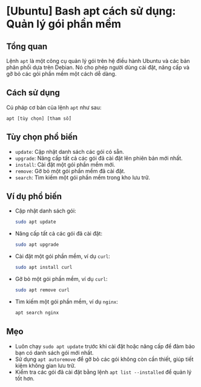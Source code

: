 # [Ubuntu] Bash apt cách sử dụng: Quản lý gói phần mềm

## Tổng quan
Lệnh `apt` là một công cụ quản lý gói trên hệ điều hành Ubuntu và các bản phân phối dựa trên Debian. Nó cho phép người dùng cài đặt, nâng cấp và gỡ bỏ các gói phần mềm một cách dễ dàng.

## Cách sử dụng
Cú pháp cơ bản của lệnh `apt` như sau:
```
apt [tùy chọn] [tham số]
```

## Tùy chọn phổ biến
- `update`: Cập nhật danh sách các gói có sẵn.
- `upgrade`: Nâng cấp tất cả các gói đã cài đặt lên phiên bản mới nhất.
- `install`: Cài đặt một gói phần mềm mới.
- `remove`: Gỡ bỏ một gói phần mềm đã cài đặt.
- `search`: Tìm kiếm một gói phần mềm trong kho lưu trữ.

## Ví dụ phổ biến
- Cập nhật danh sách gói:
  ```bash
  sudo apt update
  ```

- Nâng cấp tất cả các gói đã cài đặt:
  ```bash
  sudo apt upgrade
  ```

- Cài đặt một gói phần mềm, ví dụ `curl`:
  ```bash
  sudo apt install curl
  ```

- Gỡ bỏ một gói phần mềm, ví dụ `curl`:
  ```bash
  sudo apt remove curl
  ```

- Tìm kiếm một gói phần mềm, ví dụ `nginx`:
  ```bash
  apt search nginx
  ```

## Mẹo
- Luôn chạy `sudo apt update` trước khi cài đặt hoặc nâng cấp để đảm bảo bạn có danh sách gói mới nhất.
- Sử dụng `apt autoremove` để gỡ bỏ các gói không còn cần thiết, giúp tiết kiệm không gian lưu trữ.
- Kiểm tra các gói đã cài đặt bằng lệnh `apt list --installed` để quản lý tốt hơn.